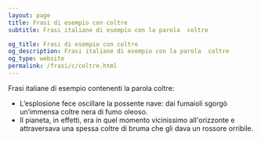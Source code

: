 ```yaml
---
layout: page
title: Frasi di esempio con coltre 
subtitle: Frasi italiane di esempio con la parola  coltre

og_title: Frasi di esempio con coltre 
og_description: Frasi italiane di esempio con la parola  coltre
og_type: website
permalink: /frasi/c/coltre.html
---
```


Frasi italiane di esempio contenenti la parola coltre:


- L’esplosione fece oscillare la possente nave: dai fumaioli sgorgò un’immensa coltre nera di fumo oleoso.
- Il pianeta, in effetti, era in quel momento vicinissimo all'orizzonte e attraversava una spessa coltre di bruma che gli dava un rossore orribile.
